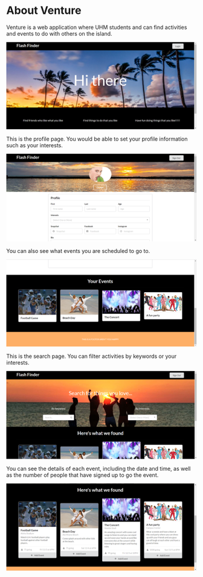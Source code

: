 # About Venture

Venture is a web application where UHM students and can find activities and events to do with others on the island.

![](images/homepage1.PNG)

This is the profile page. You would be able to set your profile information such as your interests.

![](images/profilepage1.PNG)

You can also see what events you are scheduled to go to.

![](images/profilepage2.PNG)

This is the search page. You can filter activities by keywords or your interests.

![](images/searchpage1.PNG)

You can see the details of each event, including the date and time, as well as the number of people that have signed up to go the event.

![](images/searchpage2.PNG)
